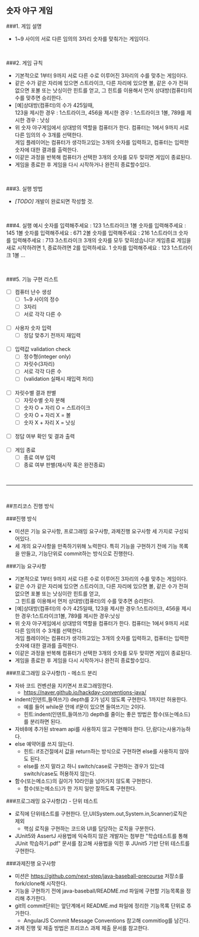 
## 숫자 야구 게임

###1. 게임 설명
   - 1~9 사이의 서로 다른 임의의 3자리 숫자를 맞춰가는 게임이다.

<br>

###2. 게임 규칙
   - 기본적으로 1부터 9까지 서로 다른 수로 이루어진 3자리의 수를 맞추는 게임이다.
   - 같은 수가 같은 자리에 있으면 스트라이크, 다른 자리에 있으면 볼, 같은 수가 전혀 없으면 포볼 또는 낫싱이란 힌트를 얻고, 그 힌트를 이용해서 먼저 상대방(컴퓨터)의 수를 맞추면 승리한다.
   - [예]상대방(컴퓨터)의 수가 425일때,  
     123을 제시한 경우 : 1스트라이크, 456을 제시한 경우 : 1스트라이크 1볼, 789를 제시한 경우 : 낫싱
   - 위 숫자 야구게임에서 상대방의 역할을 컴퓨터가 한다. 컴퓨터는 1에서 9까지 서로 다른 임의의 수 3개를 선택한다.  
     게임 플레이어는 컴퓨터가 생각하고있는 3개의 숫자를 입력하고, 컴퓨터는 입력한 숫자에 대한 결과를 출력한다.
   - 이같은 과정을 반복해 컴퓨터가 선택한 3개의 숫자를 모두 맞히면 게임이 종료된다.
   - 게임을 종료한 후 게임을 다시 시작하거나 완전히 종료할수있다.

<br>

###3. 실행 방법
   - *[TODO]* 개발이 완료되면 작성할 것.

<br>

###4. 실행 예시
    숫자를 입력해주세요 : 123
    1스트라이크 1볼
    숫자를 입력해주세요 : 145
    1볼
    숫자를 입력해주세요 : 671
    2볼
    숫자를 입력해주세요 : 216
    1스트라이크
    숫자를 입력해주세요 : 713
    3스트라이크
    3개의 숫자를 모두 맞히셨습니다! 게임종료
    게임을 새로 시작하려면 1, 종료하려면 2를 입력하세요.
    1
    숫자를 입력해주세요 : 123
    1스트라이크 1볼
    ...

<br>

###5. 기능 구현 리스트
- [ ] 컴퓨터 난수 생성
    - [ ] 1~9 사이의 정수
    - [ ] 3자리
    - [ ] 서로 각각 다른 수
<br><br>
- [ ] 사용자 숫자 입력
    - [ ] 정답 맞추기 전까지 재입력
<br><br>
- [ ] 입력값 validation check
    - [ ] 정수형(integer only)
    - [ ] 자릿수(3자리)
    - [ ] 서로 각각 다른 수
    - [ ] (validation 실패시 재입력 처리)
<br><br>
- [ ] 자릿수별 결과 판별
    - [ ] 자릿수별 숫자 분해
    - [ ] 숫자 O + 자리 O = 스트라이크
    - [ ] 숫자 O + 자리 X = 볼
    - [ ] 숫자 X + 자리 X = 낫싱
<br><br>
- [ ] 정답 여부 확인 및 결과 출력
<br><br>
- [ ] 게임 종료
    - [ ] 종료 여부 입력
    - [ ] 종료 여부 판별(재시작 혹은 완전종료)

<br>  
  
  
--- ---

<br>  


##프리코스 진행 방식

###진행 방식
 - 미션은 기능 요구사항, 프로그래밍 요구사항, 과제진행 요구사항 세 가지로 구성되어있다.  
 - 세 개의 요구사항을 만족하기위해 노력한다. 특히 기능을 구현하기 전에 기능 목록을 만들고,
   기능단위로 commit하는 방식으로 진행한다.

###기능 요구사항
 - 기본적으로 1부터 9까지 서로 다른 수로 이루어진 3자리의 수를 맞추는 게임이다.  
 - 같은 수가 같은 자리에 있으면 스트라이크, 다른 자리에 있으면 볼, 같은 수가 전혀 없으면 포볼 또는 낫싱이란 힌트를 얻고,  
     그 힌트를 이용해서 먼저 상대방(컴퓨터)의 수를 맞추면 승리한다.  
 - [예]상대방(컴퓨터)의 수가 425일때, 123을 제시한 경우:1스트라이크, 456을 제시한 경우:1스트라이크1볼, 789를 제시한 경우:낫싱  
 - 위 숫자 야구게임에서 상대방의 역할을 컴퓨터가 한다. 컴퓨터는 1에서 9까지 서로 다른 임의의 수 3개를 선택한다.  
   게임 플레이어는 컴퓨터가 생각하고있는 3개의 숫자를 입력하고, 컴퓨터는 입력한 숫자에 대한 결과를 출력한다.  
 - 이같은 과정을 반복해 컴퓨터가 선택한 3개의 숫자를 모두 맞히면 게임이 종료된다.  
 - 게임을 종료한 후 게임을 다시 시작하거나 완전히 종료할수있다.  

###프로그래밍 요구사항(1) - 메소드 분리
 - 자바 코드 컨벤션을 지키면서 프로그래밍한다.  
   - https://naver.github.io/hackday-conventions-java/  
 - indent(인덴트,들여쓰기) depth를 2가 넘지 않도록 구현한다. 1까지만 허용한다.  
   - 예를 들어 while문 안에 if문이 있으면 들여쓰기는 2이다.  
   - 힌트:indent(인덴트,들여쓰기) depth를 줄이는 좋은 방법은 함수(또는메소드)를 분리하면 된다.  
 - 자바8에 추가된 stream api를 사용하지 않고 구현해야 한다. 단,람다는사용가능하다.  
 - else 예약어를 쓰지 않는다.  
   - 힌트: if조건절에서 값을 return하는 방식으로 구현하면 else를 사용하지 않아도 된다.  
   - else를 쓰지 말라고 하니 switch/case로 구현하는 경우가 있는데 switch/case도 허용하지 않는다.  
 - 함수(또는메소드)의 길이가 10라인을 넘어가지 않도록 구현한다.  
   - 함수(또는메소드)가 한 가지 일만 잘하도록 구현한다.  

###프로그래밍 요구사항(2) - 단위 테스트
 - 로직에 단위테스트를 구현한다. 단,UI(System.out,System.in,Scanner)로직은 제외  
   - 핵심 로직을 구현하는 코드와 UI를 담당하는 로직을 구분한다.  
 - JUnit5와 AssertJ 사용법에 익숙하지 않은 개발자는 첨부한 "학습테스트를 통해 JUnit 학습하기.pdf" 문서를 참고해
   사용법을 익힌 후 JUnit5 기반 단위 테스트를 구현한다.  

###과제진행 요구사항
 - 미션은 https://github.com/next-step/java-baseball-precourse 저장소를 fork/clone해 시작한다.  
 - 기능을 구현하기 전에 java-baseball/README.md 파일에 구현할 기능목록을 정리해 추가한다.  
 - git의 commit단위는 앞단계에서 README.md 파일에 정리한 기능목록 단위로 추가한다.  
    - AngularJS Commit Message Conventions 참고해 commitlog를 남긴다.  
 - 과제 진행 및 제출 방법은 프리코스 과제 제출 문서를 참고한다.  

  